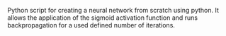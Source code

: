 Python script for creating a neural network from scratch using python. It allows the application of the sigmoid activation function and runs backpropagation for a used defined number of iterations.
